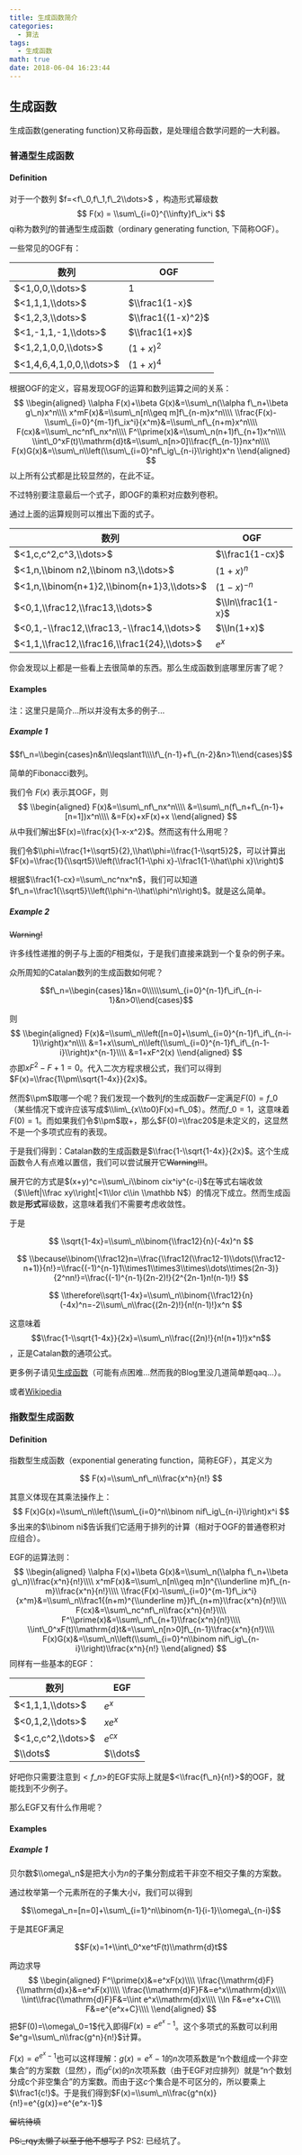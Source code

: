 ```yaml
---
title: 生成函数简介
categories:
  - 算法
tags:
  - 生成函数
math: true
date: 2018-06-04 16:23:44
---
```


## 生成函数

生成函数(generating function)又称母函数，是处理组合数学问题的一大利器。

<!--more-->

### 普通型生成函数

#### Definition

对于一个数列 $f=<f\_0,f\_1,f\_2\\dots>$ ，构造形式幂级数
$$
F(x) = \\sum\_{i=0}^{\\infty}f\_ix^i
$$
qi称为数列$f$的普通型生成函数（ordinary generating function, 下简称OGF）。

一些常见的OGF有：

| 数列                      | OGF               |
| ----------------------- | ----------------- |
| $<1,0,0,\\dots>$         | $1$               |
| $<1,1,1,\\dots>$         | $\\frac1{1-x}$     |
| $<1,2,3,\\dots>$         | $\\frac1{(1-x)^2}$ |
| $<1,-1,1,-1,\\dots>$     | $\\frac1{1+x}$     |
| $<1,2,1,0,0,\\dots>$     | $(1+x)^2$         |
| $<1,4,6,4,1,0,0,\\dots>$ | $(1+x)^4$         |

根据OGF的定义，容易发现OGF的运算和数列运算之间的关系：
$$
\\begin{aligned}
\\alpha F(x)+\\beta G(x)&=\\sum\_n(\\alpha f\_n+\\beta g\_n)x^n\\\\
x^mF(x)&=\\sum\_n[n\\geq m]f\_{n-m}x^n\\\\
\\frac{F(x)-\\sum\_{i=0}^{m-1}f\_ix^i}{x^m}&=\\sum\_nf\_{n+m}x^n\\\\
F(cx)&=\\sum\_nc^nf\_nx^n\\\\
F^\\prime(x)&=\\sum\_n(n+1)f\_{n+1}x^n\\\\
\\int\_0^xF(t)\\mathrm{d}t&=\\sum\_n[n>0]\\frac{f\_{n-1}}nx^n\\\\
F(x)G(x)&=\\sum\_n\\left(\\sum\_{i=0}^nf\_ig\_{n-i}\\right)x^n
\\end{aligned}
$$
以上所有公式都是比较显然的，在此不证。

不过特别要注意最后一个式子，即OGF的乘积对应数列卷积。

通过上面的运算规则可以推出下面的式子。

| 数列                                       | OGF              |
| ---------------------------------------- | ---------------- |
| $<1,c,c^2,c^3,\\dots>$                    | $\\frac1{1-cx}$   |
| $<1,n,\\binom n2,\\binom n3,\\dots>$        | $(1+x)^n$        |
| $<1,n,\\binom{n+1}2,\\binom{n+1}3,\\dots>$  | $(1-x)^{-n}$     |
| $<0,1,\\frac12,\\frac13,\\dots>$            | $\\ln\\frac1{1-x}$ |
| $<0,1,-\\frac12,\\frac13,-\\frac14,\\dots>$  | $\\ln(1+x)$       |
| $<1,1,\\frac12,\\frac16,\\frac1{24},\\dots>$ | $e^x$            |

你会发现以上都是一些看上去很简单的东西。那么生成函数到底哪里厉害了呢？

#### Examples

注：这里只是简介...所以并没有太多的例子...

##### Example 1

$$f\_n=\\begin{cases}n&n\\leqslant1\\\\f\_{n-1}+f\_{n-2}&n>1\\end{cases}$$

简单的Fibonacci数列。

我们令 $F(x)$ 表示其OGF，则
$$
\\begin{aligned}
F(x)&=\\sum\_nf\_nx^n\\\\
&=\\sum\_n(f\_n+f\_{n-1}+[n=1])x^n\\\\
&=F(x)+xF(x)+x
\\end{aligned}
$$
从中我们解出$F(x)=\\frac{x}{1-x-x^2}$。然而这有什么用呢？

我们令$\\phi=\\frac{1+\\sqrt5}{2},\\hat\\phi=\\frac{1-\\sqrt5}2$，可以计算出$F(x)=\\frac{1}{\\sqrt5}\\left(\\frac1{1-\\phi x}-\\frac1{1-\\hat\\phi x}\\right)$

根据$\\frac1{1-cx}=\\sum\_nc^nx^n$，我们可以知道$f\_n=\\frac1{\\sqrt5}\\left(\\phi^n-\\hat\\phi^n\\right)$。就是这么简单。

##### Example 2

~~Warning!~~

许多线性递推的例子与上面的$F$相类似，于是我们直接来跳到一个复杂的例子来。

众所周知的Catalan数列的生成函数如何呢？

$$f\_n=\\begin{cases}1&n=0\\\\\\sum\_{i=0}^{n-1}f\_if\_{n-i-1}&n>0\\end{cases}$$

则
$$
\\begin{aligned}
F(x)&=\\sum\_n\\left([n=0]+\\sum\_{i=0}^{n-1}f\_if\_{n-i-1}\\right)x^n\\\\
&=1+x\\sum\_n\\left(\\sum\_{i=0}^{n-1}f\_if\_{n-1-i}\\right)x^{n-1}\\\\
&=1+xF^2(x)
\\end{aligned}
$$
亦即$xF^2-F+1=0$。代入二次方程求根公式，我们可以得到$F(x)=\\frac{1\\pm\\sqrt{1-4x}}{2x}$。

然而$\\pm$取哪一个呢？我们发现一个数列$f$的生成函数$F$一定满足$F(0)=f\_0$（某些情况下或许应该写成$\\lim\_{x\\to0}F(x)=f\_0$）。然而$f\_0=1$，这意味着$F(0)=1$。而如果我们令$\\pm$取$+$，那么$F(0)=\\frac20$是未定义的，这显然不是一个多项式应有的表现。

于是我们得到：Catalan数的生成函数是$\\frac{1-\\sqrt{1-4x}}{2x}$。这个生成函数令人有点难以置信，我们可以尝试展开它~~Warning!!!~~。

展开它的方式是$(x+y)^c=\\sum\_i\\binom cix^iy^{c-i}$在等式右端收敛（$\\left|\\frac xy\\right|<1\\lor c\\in \\mathbb N$）的情况下成立。然而生成函数是**形式**幂级数，这意味着我们不需要考虑收敛性。

于是

$$
\\sqrt{1-4x}=\\sum\_n\\binom{\\frac12}{n}(-4x)^n
$$

$$
\\because\\binom{\\frac12}n=\\frac{\\frac12(\\frac12-1)\\dots(\\frac12-n+1)}{n!}=\\frac{(-1)^{n-1}1\\times1\\times3\\times\\dots\\times(2n-3)}{2^nn!}=\\frac{(-1)^{n-1}(2n-2)!}{2^{2n-1}n!(n-1)!}
$$

$$
\\therefore\\sqrt{1-4x}=\\sum\_n\\binom{\\frac12}{n}(-4x)^n=-2\\sum\_n\\frac{(2n-2)!}{n!(n-1)!}x^n
$$

这意味着$$\\frac{1-\\sqrt{1-4x}}{2x}=\\sum\_n\\frac{(2n)!}{n!(n+1)!}x^n$$，正是Catalan数的通项公式。

更多例子请见[生成函数](/tags/生成函数)（可能有点困难...然而我的Blog里没几道简单题qaq...）。

或者[Wikipedia](https://en.wikipedia.org/wiki/Generating\_function#Examples\_of\_generating\_functions\_for\_simple\_sequences)

### 指数型生成函数

#### Definition

指数型生成函数（exponential generating function，简称EGF），其定义为

$$
F(x)=\\sum\_nf\_n\\frac{x^n}{n!}
$$

其意义体现在其乘法操作上：
$$
F(x)G(x)=\\sum\_n\\left(\\sum\_{i=0}^n\\binom nif\_ig\_{n-i}\\right)x^i
$$
多出来的$\\binom ni$告诉我们它适用于排列的计算（相对于OGF的普通卷积对应组合）。

EGF的运算法则：
$$
\\begin{aligned}
\\alpha F(x)+\\beta G(x)&=\\sum\_n(\\alpha f\_n+\\beta g\_n)\\frac{x^n}{n!}\\\\
x^mF(x)&=\\sum\_n[n\\geq m]n^{\\underline m}f\_{n-m}\\frac{x^n}{n!}\\\\
\\frac{F(x)-\\sum\_{i=0}^{m-1}f\_ix^i}{x^m}&=\\sum\_n\\frac1{(n+m)^{\\underline m}}f\_{n+m}\\frac{x^n}{n!}\\\\
F(cx)&=\\sum\_nc^nf\_n\\frac{x^n}{n!}\\\\
F^\\prime(x)&=\\sum\_nf\_{n+1}\\frac{x^n}{n!}\\\\
\\int\_0^xF(t)\\mathrm{d}t&=\\sum\_n[n>0]f\_{n-1}\\frac{x^n}{n!}\\\\
F(x)G(x)&=\\sum\_n\\left(\\sum\_{i=0}^n\\binom nif\_ig\_{n-i}\\right)\\frac{x^n}{n!}
\\end{aligned}
$$
同样有一些基本的EGF：

| 数列                | EGF      |
| ----------------- | -------- |
| $<1,1,1,\\dots>$   | $e^x$    |
| $<0,1,2,\\dots>$   | $xe^x$   |
| $<1,c,c^2,\\dots>$ | $e^{cx}$ |
| $\\dots$           | $\\dots$  |

好吧你只需要注意到$<f\_n>$的EGF实际上就是$<\\frac{f\_n}{n!}>$的OGF，就能找到不少例子。

那么EGF又有什么作用呢？

#### Examples

##### Example 1

贝尔数$\\omega\_n$是把大小为$n$的子集分割成若干非空不相交子集的方案数。

通过枚举第一个元素所在的子集大小$i$，我们可以得到

$$\\omega\_n=[n=0]+\\sum\_{i=1}^n\\binom{n-1}{i-1}\\omega\_{n-i}$$

于是其EGF满足

$$F(x)=1+\\int\_0^xe^tF(t)\\mathrm{d}t$$

两边求导
$$
\\begin{aligned}
F^\\prime(x)&=e^xF(x)\\\\
\\frac{\\mathrm{d}F}{\\mathrm{d}x}&=e^xF(x)\\\\
\\frac{\\mathrm{d}F}F&=e^x\\mathrm{d}x\\\\
\\int\\frac{\\mathrm{d}F}F&=\\int e^x\\mathrm{d}x\\\\
\\ln F&=e^x+C\\\\
F&=e^{e^x+C}\\\\
\\end{aligned}
$$
把$F(0)=\\omega\_0=1$代入即得$F(x)=e^{e^x-1}$。这个多项式的系数可以利用$e^g=\\sum\_n\\frac{g^n}{n!}$计算。

$F(x)=e^{e^x-1}$也可以这样理解：$g(x)=e^x-1$的$n$次项系数是“n个数组成一个非空集合”的方案数（显然），而$g^c(x)$的$n$次项系数（由于EGF对应排列）就是“n个数划分成c个非空集合”的方案数。而由于这$c$个集合是不可区分的，所以要乘上$\\frac1{c!}$。于是我们得到$F(x)=\\sum\_n\\frac{g^n(x)}{n!}=e^{g(x)}=e^{e^x-1}$

~~留坑待填~~

~~PS:\_rqy太懒了以至于他不想写了~~
PS2: 已经坑了。

